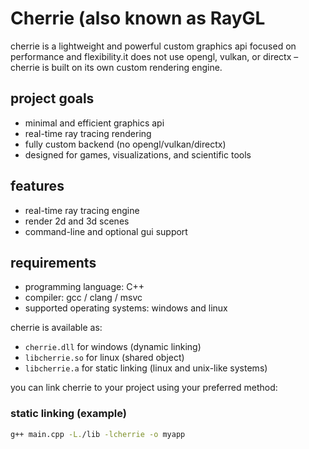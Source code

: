 # Cherrie (also known as RayGL

cherrie is a lightweight and powerful custom graphics api focused on performance and flexibility.it does not use opengl, vulkan, or directx – cherrie is built on its own custom rendering engine.

## project goals

- minimal and efficient graphics api
- real-time ray tracing rendering
- fully custom backend (no opengl/vulkan/directx)
- designed for games, visualizations, and scientific tools

## features

- real-time ray tracing engine
- render 2d and 3d scenes
- command-line and optional gui support

## requirements

- programming language: C++
- compiler: gcc / clang / msvc
- supported operating systems: windows and linux

cherrie is available as:

- `cherrie.dll` for windows (dynamic linking)
- `libcherrie.so` for linux (shared object)
- `libcherrie.a` for static linking (linux and unix-like systems)

you can link cherrie to your project using your preferred method:

### static linking (example)

```bash
g++ main.cpp -L./lib -lcherrie -o myapp

